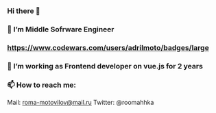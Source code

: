 ### Hi there 👋
### 🌱 I’m Middle Sofrware Engineer
### https://www.codewars.com/users/adrilmoto/badges/large
### 👯 I’m working as Frontend developer on vue.js for 2 years
### 📫 How to reach me:
   Mail: roma-motovilov@mail.ru
   Twitter: @roomahhka
<!--
**adrilmoto/adrilmoto** is a ✨ _special_ ✨ repository because its `README.md` (this file) appears on your GitHub profile.

Here are some ideas to get you started:

- 🔭 I’m currently working on ...
- 🌱 I’m currently learning ...
- 👯 I’m looking to collaborate on ...
- 🤔 I’m looking for help with ...
- 💬 Ask me about ...
- 📫 How to reach me: ...
- 😄 Pronouns: ...
- ⚡ Fun fact: ...
-->
